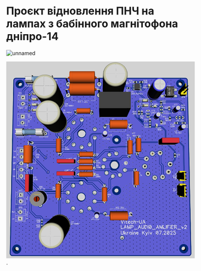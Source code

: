# Проєкт відновлення ПНЧ на лампах з бабінного магнітофона дніпро-14
![unnamed](https://user-images.githubusercontent.com/74230330/139736709-bcd875d5-7312-496f-84a5-193846110b37.jpg)

![Image](https://github.com/Vitech-UA/Lamp_audio_amplifier_6P14P_6N2P/blob/master/MEDIA/2025-07-23_14-13-58.jpg).

